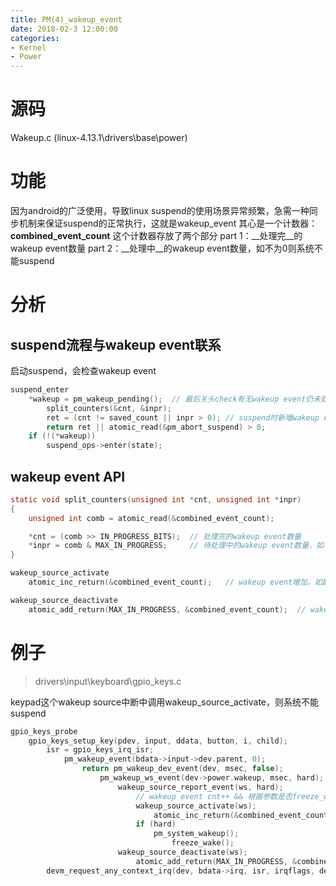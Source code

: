 ```yaml
---
title: PM(4)_wakeup_event
date: 2018-02-3 12:00:00
categories:
- Kernel
- Power
---
```


# 源码
Wakeup.c (linux-4.13.1\drivers\base\power)

# 功能
因为android的广泛使用，导致linux suspend的使用场景异常频繁，急需一种同步机制来保证suspend的正常执行，这就是wakeup_event
其心是一个计数器：__combined_event_count__
这个计数器存放了两个部分
part 1：__处理完__的wakeup event数量
part 2：__处理中__的wakeup event数量，如不为0则系统不能suspend
<!-- more -->
# 分析
## suspend流程与wakeup event联系
启动suspend，会检查wakeup event
```c
suspend_enter
	*wakeup = pm_wakeup_pending();	// 最后关头check有无wakeup event仍未处理，都处理完了则进入平台的enter函数，系统进入suspend
		split_counters(&cnt, &inpr);
		ret = (cnt != saved_count || inpr > 0);	// suspend时新增wakeup events，则停止suspend
		return ret || atomic_read(&pm_abort_suspend) > 0;
	if (!(*wakeup))
		suspend_ops->enter(state);
```

## wakeup event API
```c
static void split_counters(unsigned int *cnt, unsigned int *inpr)
{
	unsigned int comb = atomic_read(&combined_event_count);

	*cnt = (comb >> IN_PROGRESS_BITS);	// 处理完的wakeup event数量
	*inpr = comb & MAX_IN_PROGRESS;		// 待处理中的wakeup event数量，如不为0则系统不能suspend
}
```
```c
wakeup_source_activate
	atomic_inc_return(&combined_event_count);	// wakeup event增加，如数目不为零，则系统不能suspend
```
```c
wakeup_source_deactivate
	atomic_add_return(MAX_IN_PROGRESS, &combined_event_count);	// wakeup events in progress减1，registered wakeup events加1。
```

# 例子
> drivers\input\keyboard\gpio_keys.c

keypad这个wakeup source中断中调用wakeup_source_activate，则系统不能suspend
```c
gpio_keys_probe
	gpio_keys_setup_key(pdev, input, ddata, button, i, child);
		isr = gpio_keys_irq_isr;
			pm_wakeup_event(bdata->input->dev.parent, 0);
				return pm_wakeup_dev_event(dev, msec, false);
					pm_wakeup_ws_event(dev->power.wakeup, msec, hard);
						wakeup_source_report_event(ws, hard);
							// wakeup event cnt++ && 根据参数是否freeze_wake
							wakeup_source_activate(ws);
								atomic_inc_return(&combined_event_count);	// wakeup event cnt++
							if (hard)
								pm_system_wakeup();
									freeze_wake();
						wakeup_source_deactivate(ws);
							atomic_add_return(MAX_IN_PROGRESS, &combined_event_count);
		devm_request_any_context_irq(dev, bdata->irq, isr, irqflags, desc, bdata); // register irq
```
